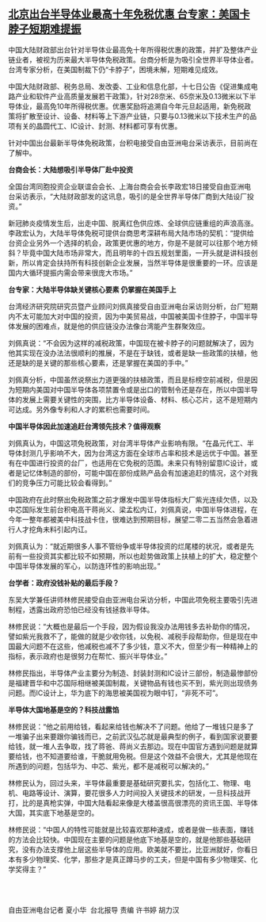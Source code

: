 <!--1608290639000-->
[北京出台半导体业最高十年免税优惠 台专家：美国卡脖子短期难提振](https://www.rfa.org/mandarin/yataibaodao/gangtai/hx-12182020062350.html)
------

<p><span style="font-weight: 400;">中国大陆财政部出台针对半导体业最高免十年所得税优惠的政策，并扩及整体产业链业者，被视为历来最大半导体免税政策。台商分析是为吸引全世界半导体业者。台湾专家分析，在美国制裁下仍“卡脖子”，困境未解，短期难见成效。</span></p><p style="text-align: center;"></p><p><span style="font-weight: 400;">中国大陆财政部、税务总局、发改委、工业和信息化部，十七日公告《促进集成电路产业和软件产业高质量发展若干政策》，针对28奈米、65奈米及0.13微米以下半导体业，最高免10年所得税优惠。优惠奖励将追溯自今年元旦起适用，新免税政策将扩散至设计、设备、材料等上下游产业链，只要与0.13微米以下技术生产的品项有关的晶圆代工、IC设计、封测、材料都可享有优惠。</span></p><p style="text-align: center;"></p><p><span style="font-weight: 400;">针对中国出台最新半导体免税政策，台积电接受自由亚洲电台采访表示，目前尚在了解中。</span></p><p></p><p><strong>台商会长：大陆想吸引半导体厂赴中投资</strong></p><p style="text-align: center;"></p><p><span style="font-weight: 400;">全国台湾同胞投资企业联谊会会长、上海台商会会长李政宏18日接受自由亚洲电台采访表示，“大陆财政部发的这讯息，吸引的是全世界半导体厂商到大陆设厂投资。”</span></p><p style="text-align: center;"></p><p><span style="font-weight: 400;">新冠肺炎疫情发生后，出走中国、脱离红色供应炼、全球供应链重组的声浪高涨。李政宏认为，大陆半导体免税可提供台商思考深耕布局大陆市场的契机：“提供给台资企业另外一个选择的机会，政策更优惠的地方，你是不是就可以往那个地方倾斜？毕竟中国大陆市场非常大，而且明年的十四五规划里面，一开头就是讲科技创新，所以肯定会扶持所有科技创新企业发展，当然半导体是很重要的一环。应该是国内大循环提振内需会带来很庞大市场。”</span></p><p><span style="font-weight: 400;"></span></p><p><strong>台专家：大陆半导体缺关键核心要素 仍掌握在美国手上</strong></p><p style="text-align: center;"></p><p><span style="font-weight: 400;">台湾经济研究院研究员暨产业顾问刘佩真接受自由亚洲电台采访则分析，台厂短期内不太可能加大对中国的投资，因为中美贸易战，中国被美国卡住脖子，中国半导体发展的困难点，就是他的供应链没办法像台湾能产生群聚效应。</span></p><p style="text-align: center;"></p><p><span style="font-weight: 400;">刘佩真说：“不会因为这样的减税政策，中国现在被卡脖子的问题就解决了，因为他其实现在没办法法很顺利的推展，不是在于缺钱，或者是缺一些政策的扶植，他还是缺的是关键的那些核心要素，还是掌握在美国的手中。”</span></p><p style="text-align: center;"></p><p><span style="font-weight: 400;">刘佩真分析，中国虽然说祭出力道更强的扶植政策，而且是标榜空前减税，但是因为短期内美国对中国半导体各项禁置令或是出口的管制令还是存在，所以中国半导体的发展上需要关键性的突围，比方半导体设备、材料、核心芯片，这不是短期内可达成。另外像专利和人才的累积也需要时间。</span></p><p></p><p><strong>中国半导体因此加速追赶台湾领先技术？值得观察</strong></p><p style="text-align: center;"></p><p><span style="font-weight: 400;">刘佩真认为，中国这项免税政策，对台湾半导体产业影响有限。“在晶元代工、半导体封测几乎影响不大，因为台湾这方面在全球市占率和技术是远优于中国。甚至有在中国进行投资的台厂，也适用在它免税的范围。未来只有特别留意IC设计，或者是记忆体制造的部份，可能中国在部份成熟产品会有加速追赶的情况，这个对我们的竞争压力可能比较会看得到。”</span></p><p style="text-align: center;"></p><p><span style="font-weight: 400;">中国政府在此时祭出免税政策之前才爆发中国半导体指标大厂紫光连续欠债，以及中芯国际发生前台积电高干蒋尚义、梁孟松内讧，刘佩真说，中国半导体进程，在今年一整年都被美中科技战卡住，很难达到预期目标，展望二零二五当然会急着进行人才挖角未料引起内讧。</span></p><p style="text-align: center;"></p><p><span style="font-weight: 400;">刘佩真认为：“就近期很多人事不管纷争或半导体投资的烂尾楼的状况，或者是先前有一些投资其实都比较不如预期，所以也趁势做政策上扶植上的扩大，稳定整个中国半导体发展的军心，以防连环性的影响出现。”</span></p><p></p><p><strong>台学者：政府没钱补贴的最后手段？</strong></p><p style="text-align: center;"></p><p><span style="font-weight: 400;">东吴大学兼任讲师林修民接受自由亚洲电台采访分析，中国此项免税主要吸引先进制程，透露出政府恐怕已经没有钱拯救半导体。</span></p><p style="text-align: center;"></p><p><span style="font-weight: 400;">林修民说：“大概也是最后一个手段，因为假设我没办法用钱多去补助你的情况，譬如紫光我救不了，能做的就是少收你钱，以免税、减税手段帮助你，但是现在中国最大问题不在这些，他减税也减不了多少钱，意义不大，但至少有一种精神上的指标，表示政府也是很努力在帮忙、振兴半导体业。”</span></p><p style="text-align: center;"></p><p><span style="font-weight: 400;">林修民指出，半导体产业主要分为制造、封装封测和IC设计三部份，制造最惨部份是福建晋华和中芯国际相继被美国制裁，关键物品有钱也买不到，紫光则出现债务问题。而IC设计上，华为底下的海思被美国视为眼中钉，“非死不可”。</span></p><p></p><p><strong>半导体大国地基是空的？科技战露馅</strong></p><p style="text-align: center;"></p><p><span style="font-weight: 400;">林修民说：“他之前用给钱，看起来给钱也解决不了问题。他给了一堆钱只是多了一堆骗子出来要跟你骗钱而已，之前武汉弘芯就是最典型的例子，看到国家说要要给钱，就一堆人去争取，找了蒋爸、蒋尚义去那边。现在中国官方遇到问题是就算要给钱，也不知道要给谁，干脆就用免税。但是这个效益不会很大，尤其是他现在所遇到的问题，包括华为、中芯、紫光，都不是减税可以解决的。”</span></p><p style="text-align: center;"></p><p><span style="font-weight: 400;">林修民认为，回过头来，半导体最重要是基础研究要扎实，包括化工、物理、电机、电路等设计、演算，要花很多人力时间投入关键技术的研发，一旦科技战开打，比的是真枪实弹，中国大陆看起来像是大楼盖很高很漂亮的资讯王国、半导体大国，其实底下地基是空的。</span></p><p style="text-align: center;"></p><p><span style="font-weight: 400;">林修民说：“中国人的特性可能就是比较喜欢那种速成，或者是做一些表面，赚钱的方法会比较快。中国现在主要的问题是他底下地基是空的，就是他那些基础研究，没有办法支撑他上层这些半导体的应用。欧美就不要比，比亚洲就好，你看日本有多少物理奖、化学，那些才是真正蹲马步的工夫，但是中国有多少物理奖、化学奖得主？” </span></p><p style="text-align: center;"><br/><br/></p><p><span style="font-weight: 400;">自由亚洲电台记者 夏小华  台北报导 责编 许书婷 胡力汉</span></p><p style="text-align: center;"></p>
